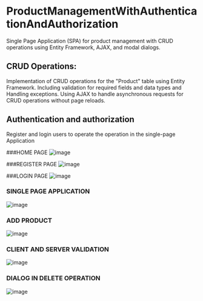 # ProductManagementWithAuthenticationAndAuthorization
Single Page Application (SPA) for product management with CRUD operations using Entity Framework, AJAX, and modal dialogs.

## CRUD Operations:
Implementation of CRUD operations for the "Product" table using Entity Framework.
Including validation for required fields and data types and Handling exceptions.
Using AJAX to handle asynchronous requests for CRUD operations without page reloads.

## Authentication and authorization
Register and login users to operate the operation in the single-page Application


###HOME PAGE
![image](https://github.com/RosaNunezRivera/product-management-with-authentication-and-authorization/assets/146019823/bca7bbe9-e0b7-4495-a6f1-425dee7dafb9)

###REGISTER PAGE
![image](https://github.com/RosaNunezRivera/product-management-with-authentication-and-authorization/assets/146019823/05b01958-9d90-46c3-8801-b293e248d3fb)

###LOGIN PAGE
![image](https://github.com/RosaNunezRivera/product-management-with-authentication-and-authorization/assets/146019823/6b8586cc-015e-471e-9a42-6c2562d0c2b6)

### SINGLE PAGE APPLICATION 
![image](https://github.com/RosaNunezRivera/product-management-with-authentication-and-authorization/assets/146019823/1124e711-186d-4b7c-afb9-23ef0b6cd813)

### ADD PRODUCT 
![image](https://github.com/RosaNunezRivera/product-management-with-authentication-and-authorization/assets/146019823/a3523769-a8be-4c0a-a037-55566b3c9e17)

### CLIENT AND SERVER VALIDATION 
![image](https://github.com/RosaNunezRivera/product-management-with-authentication-and-authorization/assets/146019823/bd9e0da0-0687-4853-971b-000145f0e46f)

### DIALOG IN DELETE OPERATION
![image](https://github.com/RosaNunezRivera/product-management-with-authentication-and-authorization/assets/146019823/23208c52-3753-4927-8b28-730af25a8499)
